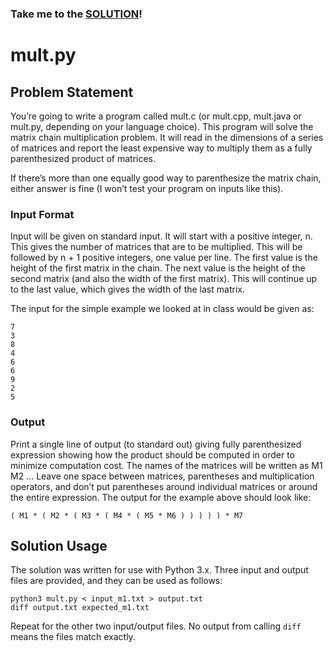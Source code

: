 ### Take me to the [SOLUTION](https://github.com/dixoncrews/ncsu-fall16-csc505/blob/master/matrix_chain_multiplication/mult.py)!

# mult.py

## Problem Statement

You’re going to write a program called mult.c (or mult.cpp, mult.java or mult.py, depending on your language choice). This program will solve the matrix chain multiplication problem. It will read in the dimensions of a series of matrices and report the least expensive way to multiply them as a fully parenthesized product of matrices.

If there’s more than one equally good way to parenthesize the matrix chain, either answer is fine (I won’t test your program on inputs like this).

### Input Format

Input will be given on standard input. It will start with a positive integer, n. This gives the number of matrices that are to be multiplied. This will be followed by n + 1 positive integers, one value per line. The first value is the height of the first matrix in the chain. The next value is the height of the second matrix (and also the width of the first matrix). This will continue up to the last value, which gives the width of the last matrix.

The input for the simple example we looked at in class would be given as:

```
7
3
8
4
6
6
9
2
5
```

### Output

Print a single line of output (to standard out) giving fully parenthesized expression showing how the product should be computed in order to minimize computation cost. The names of the matrices will be written as M1 M2 ... Leave one space between matrices, parentheses and multiplication operators, and don’t put parentheses around individual matrices or around the entire expression. The output for the example above should look like:

`( M1 * ( M2 * ( M3 * ( M4 * ( M5 * M6 ) ) ) ) ) * M7`

## Solution Usage

The solution was written for use with Python 3.x. Three input and output files are provided, and they can be used as follows:

```
python3 mult.py < input_m1.txt > output.txt
diff output.txt expected_m1.txt 
```

Repeat for the other two input/output files. No output from calling `diff` means the files match exactly.